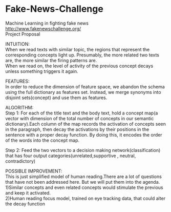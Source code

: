 # Fake-News-Challenge
Machine Learning in fighting fake news  
http://www.fakenewschallenge.org/   
Project Proposal  

INTUITION:  
When we read texts with similar topic, the regions that represent the corresponding concepts light up. Presumably, the more related two texts are, the more similar the firing patterns are.  
When we read on, the level of activity of the previous concept decays unless something triggers it again.  


FEATURES:  
In order to reduce the dimension of feature space, we abandon the schema using the full dictionary as features set. Instead, we merge synonyms into disjoint sets(concept) and use them as features.  


ALGORITHM:  
Step 1: For each of the title text and the body text, hold a concept map(a vector with dimension of the total number of concepts in our semantic dictionary).Each column of the map records the activation of concepts seen in the paragraph, then decay the activations by their positions in the sentence with a proper decay function. By doing this, it encodes the order of the words into the concept map.   

Step 2: Feed the two vectors to a decision making network(classification) that has four output categories(unrelated,supportive , neutral, contradictory)  

POSSIBLE IMPROVEMENT:  
This is just simplified model of human reading.There are a lot of questions that have not been addressed here. But we will put them into the agenda.  
1)Similar concepts and even related concepts would stimulate the previous and keep it activated.  
2)Human reading focus model, trained on eye tracking data, that could alter the decay function
